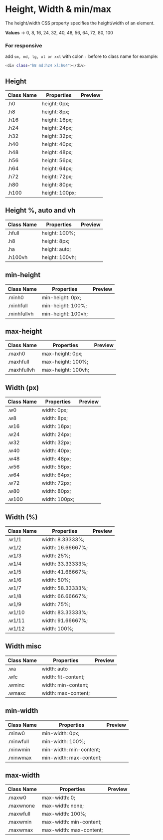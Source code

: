 # Height, Width & min/max

The height/width CSS property specifies the height/width of an element.

**Values** → 0, 8, 16, 24, 32, 40, 48, 56, 64, 72, 80, 100

### For responsive

add `sm, md, lg, xl or xxl` with colon `:` before to class name for example:

```bash
<div class="h8 md:h24 xl:h64"></div>
```

## Height

| Class Name | Properties     | Preview                                |
| ---------- | -------------- | -------------------------------------- |
| .h0        | height: 0px;   | <div class="w64 bg-blue-3 h0"></div>   |
| .h8        | height: 8px;   | <div class="w64 bg-blue-3 h8"></div>   |
| .h16       | height: 16px;  | <div class="w64 bg-blue-3 h16"></div>  |
| .h24       | height: 24px;  | <div class="w64 bg-blue-3 h24"></div>  |
| .h32       | height: 32px;  | <div class="w64 bg-blue-3 h32"></div>  |
| .h40       | height: 40px;  | <div class="w64 bg-blue-3 h40"></div>  |
| .h48       | height: 48px;  | <div class="w64 bg-blue-3 h48"></div>  |
| .h56       | height: 56px;  | <div class="w64 bg-blue-3 h56"></div>  |
| .h64       | height: 64px;  | <div class="w64 bg-blue-3 h64"></div>  |
| .h72       | height: 72px;  | <div class="w64 bg-blue-3 h72"></div>  |
| .h80       | height: 80px;  | <div class="w64 bg-blue-3 h80"></div>  |
| .h100      | height: 100px; | <div class="w64 bg-blue-3 h100"></div> |

## Height %, auto and vh

| Class Name | Properties     | Preview                                  |
| ---------- | -------------- | ---------------------------------------- |
| .hfull     | height: 100%;  | <div class="w64 bg-blue-3 hfull"></div>  |
| .h8        | height: 8px;   | <div class="w64 bg-blue-3 h8"></div>     |
| .ha        | height: auto;  | <div class="w64 bg-blue-3 h8"></div>     |
| .h100vh    | height: 100vh; | <div class="w64 bg-blue-3 h100vh"></div> |

## min-height

| Class Name  | Properties         | Preview                                      |
| ----------- | ------------------ | -------------------------------------------- |
| .minh0      | min-height: 0px;   | <div class="w64 bg-blue-3 minh0"></div>      |
| .minhfull   | min-height: 100%;  | <div class="w64 bg-blue-3 minhfull"></div>   |
| .minhfullvh | min-height: 100vh; | <div class="w64 bg-blue-3 minhfullvh"></div> |

## max-height

| Class Name  | Properties         | Preview                                      |
| ----------- | ------------------ | -------------------------------------------- |
| .maxh0      | max-height: 0px;   | <div class="w64 bg-blue-3 maxh0"></div>      |
| .maxhfull   | max-height: 100%;  | <div class="w64 bg-blue-3 maxhfull"></div>   |
| .maxhfullvh | max-height: 100vh; | <div class="w64 bg-blue-3 maxhfullvh"></div> |

## Width (px)

| Class Name | Properties    | Preview                                |
| ---------- | ------------- | -------------------------------------- |
| .w0        | width: 0px;   | <div class="h64 bg-blue-3 w0"></div>   |
| .w8        | width: 8px;   | <div class="h64 bg-blue-3 w8"></div>   |
| .w16       | width: 16px;  | <div class="h64 bg-blue-3 w16"></div>  |
| .w24       | width: 24px;  | <div class="h64 bg-blue-3 w24"></div>  |
| .w32       | width: 32px;  | <div class="h64 bg-blue-3 w32"></div>  |
| .w40       | width: 40px;  | <div class="h64 bg-blue-3 w40"></div>  |
| .w48       | width: 48px;  | <div class="h64 bg-blue-3 w48"></div>  |
| .w56       | width: 56px;  | <div class="h64 bg-blue-3 w56"></div>  |
| .w64       | width: 64px;  | <div class="h64 bg-blue-3 w64"></div>  |
| .w72       | width: 72px;  | <div class="h64 bg-blue-3 w72"></div>  |
| .w80       | width: 80px;  | <div class="h64 bg-blue-3 w80"></div>  |
| .w100      | width: 100px; | <div class="h64 bg-blue-3 w100"></div> |

## Width (%)

| Class Name | Properties        | Preview                                 |
| ---------- | ----------------- | --------------------------------------- |
| .w1/1      | width: 8.33333%;  | <div class="h64 bg-blue-3 w1/1"></div>  |
| .w1/2      | width: 16.66667%; | <div class="h64 bg-blue-3 w1/2"></div>  |
| .w1/3      | width: 25%;       | <div class="h64 bg-blue-3 w1/3"></div>  |
| .w1/4      | width: 33.33333%; | <div class="h64 bg-blue-3 w1/4"></div>  |
| .w1/5      | width: 41.66667%; | <div class="h64 bg-blue-3 w1/5"></div>  |
| .w1/6      | width: 50%;       | <div class="h64 bg-blue-3 w1/6"></div>  |
| .w1/7      | width: 58.33333%; | <div class="h64 bg-blue-3 w1/7"></div>  |
| .w1/8      | width: 66.66667%; | <div class="h64 bg-blue-3 w1/8"></div>  |
| .w1/9      | width: 75%;       | <div class="h64 bg-blue-3 w1/9"></div>  |
| .w1/10     | width: 83.33333%; | <div class="h64 bg-blue-3 w1/10"></div> |
| .w1/11     | width: 91.66667%; | <div class="h64 bg-blue-3 w1/11"></div> |
| .w1/12     | width: 100%;      | <div class="h64 bg-blue-3 w1/12"></div> |

## Width misc

| Class Name | Properties          | Preview                                 |
| ---------- | ------------------- | --------------------------------------- |
| .wa        | width: auto         | <div class="h64 bg-blue-3 wa"></div>    |
| .wfc       | width: fit-content; | <div class="h64 bg-blue-3 wfc"></div>   |
| .wminc     | width: min-content; | <div class="h64 bg-blue-3 wminc"></div> |
| .wmaxc     | width: max-content; | <div class="h64 bg-blue-3 wmaxc"></div> |

## min-width

| Class Name | Properties              | Preview                                    |
| ---------- | ----------------------- | ------------------------------------------ |
| .minw0     | min-width: 0px;         | <div class="h64 bg-blue-3 minw0"></div>    |
| .minwfull  | min-width: 100%;        | <div class="h64 bg-blue-3 minwfull"></div> |
| .minwmin   | min-width: min-content; | <div class="h64 bg-blue-3 minwmin"></div>  |
| .minwmax   | min-width: max-content; | <div class="h64 bg-blue-3 minwmax"></div>  |

## max-width

| Class Name | Properties              | Preview                                    |
| ---------- | ----------------------- | ------------------------------------------ |
| .maxw0     | max-width: 0;           | <div class="h64 bg-blue-3 maxw0"></div>    |
| .maxwnone  | max-width: none;        | <div class="h64 bg-blue-3 maxwnone"></div> |
| .maxwfull  | max-width: 100%;        | <div class="h64 bg-blue-3 maxwfull"></div> |
| .maxwmin   | max-width: min-content; | <div class="h64 bg-blue-3 maxwmin"></div>  |
| .maxwmax   | max-width: max-content; | <div class="h64 bg-blue-3 maxwmax"></div>  |
